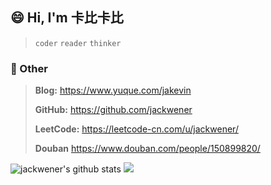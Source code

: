 ## 😄 Hi, I'm 卡比卡比

> `coder` `reader` `thinker` 

### 💬 Other

> **Blog:** https://www.yuque.com/jakevin
>
> **GitHub:** https://github.com/jackwener
>
> **LeetCode:** https://leetcode-cn.com/u/jackwener/
>
> **Douban** https://www.douban.com/people/150899820/

![jackwener's github stats](https://github-readme-stats.vercel.app/api?username=jackwener)
![](https://github-readme-stats.vercel.app/api/top-langs/?username=jackwener&hide=html,css&layout=compact&langs_count=9)

